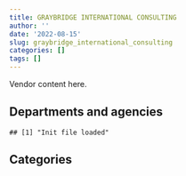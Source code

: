 ```yaml
---
title: GRAYBRIDGE INTERNATIONAL CONSULTING
author: ''
date: '2022-08-15'
slug: graybridge_international_consulting
categories: []
tags: []
---
```


<script src="/rmarkdown-libs/htmlwidgets/htmlwidgets.js"></script>
<link href="/rmarkdown-libs/datatables-css/datatables-crosstalk.css" rel="stylesheet" />
<script src="/rmarkdown-libs/datatables-binding/datatables.js"></script>
<script src="/rmarkdown-libs/jquery/jquery-3.6.0.min.js"></script>
<link href="/rmarkdown-libs/dt-core-bootstrap/css/dataTables.bootstrap.min.css" rel="stylesheet" />
<link href="/rmarkdown-libs/dt-core-bootstrap/css/dataTables.bootstrap.extra.css" rel="stylesheet" />
<script src="/rmarkdown-libs/dt-core-bootstrap/js/jquery.dataTables.min.js"></script>
<script src="/rmarkdown-libs/dt-core-bootstrap/js/dataTables.bootstrap.min.js"></script>
<link href="/rmarkdown-libs/crosstalk/css/crosstalk.min.css" rel="stylesheet" />
<script src="/rmarkdown-libs/crosstalk/js/crosstalk.min.js"></script>
<script src="/rmarkdown-libs/htmlwidgets/htmlwidgets.js"></script>
<link href="/rmarkdown-libs/datatables-css/datatables-crosstalk.css" rel="stylesheet" />
<script src="/rmarkdown-libs/datatables-binding/datatables.js"></script>
<script src="/rmarkdown-libs/jquery/jquery-3.6.0.min.js"></script>
<link href="/rmarkdown-libs/dt-core-bootstrap/css/dataTables.bootstrap.min.css" rel="stylesheet" />
<link href="/rmarkdown-libs/dt-core-bootstrap/css/dataTables.bootstrap.extra.css" rel="stylesheet" />
<script src="/rmarkdown-libs/dt-core-bootstrap/js/jquery.dataTables.min.js"></script>
<script src="/rmarkdown-libs/dt-core-bootstrap/js/dataTables.bootstrap.min.js"></script>
<link href="/rmarkdown-libs/crosstalk/css/crosstalk.min.css" rel="stylesheet" />
<script src="/rmarkdown-libs/crosstalk/js/crosstalk.min.js"></script>

Vendor content here.

## Departments and agencies

    ## [1] "Init file loaded"

<div id="htmlwidget-1" style="width:100%;height:auto;" class="datatables html-widget"></div>
<script type="application/json" data-for="htmlwidget-1">{"x":{"style":"bootstrap","filter":"none","vertical":false,"data":[["<a href=\"/departments/aafc-aac/\">Agriculture and Agri-Food Canada | Agriculture et Agroalimentaire Canada<\/a>","<a href=\"/departments/aandc-aadnc/\">Crown-Indigenous Relations and Northern Affairs Canada | Relations Couronne-Autochtones et Affaires du Nord Canada<\/a>","<a href=\"/departments/cas-satj/\">Courts Administration Service | Service administratif des tribunaux judiciaires<\/a>","<a href=\"/departments/cbsa-asfc/\">Canada Border Services Agency | Agence des services frontaliers du Canada<\/a>","<a href=\"/departments/cfia-acia/\">Canadian Food Inspection Agency | Agence canadienne d'inspection des aliments<\/a>","<a href=\"/departments/cic/\">Immigration, Refugees and Citizenship Canada | Immigration, Réfugiés et Citoyenneté Canada<\/a>","<a href=\"/departments/csps-efpc/\">Canada School of Public Service | École de la fonction publique du Canada<\/a>","<a href=\"/departments/dfatd-maecd/\">Global Affairs Canada | Affaires mondiales Canada<\/a>","<a href=\"/departments/dfo-mpo/\">Fisheries and Oceans Canada | Pêches et Océans Canada<\/a>","<a href=\"/departments/dnd-mdn/\">National Defence | Défense nationale<\/a>","<a href=\"/departments/ec/\">Environment and Climate Change Canada | Environnement et Changement climatique Canada<\/a>","<a href=\"/departments/esdc-edsc/\">Employment and Social Development Canada | Emploi et Développement social Canada<\/a>","<a href=\"/departments/feddevontario/\">Federal Economic Development Agency for Southern Ontario | Agence fédérale de développement économique pour le Sud de l'Ontario<\/a>","<a href=\"/departments/fin/\">Department of Finance Canada | Ministère des Finances Canada<\/a>","<a href=\"/departments/hc-sc/\">Health Canada | Santé Canada<\/a>","<a href=\"/departments/ic/\">Innovation, Science and Economic Development Canada | Innovation, Sciences et Développement économique Canada<\/a>","<a href=\"/departments/infc/\">Infrastructure Canada | Infrastructure Canada<\/a>","<a href=\"/departments/irb-cisr/\">Immigration and Refugee Board of Canada | Commission de l'immigration et du statut de réfugié du Canada<\/a>","<a href=\"/departments/isc-sac/\">Indigenous Services Canada | Services aux Autochtones Canada<\/a>","<a href=\"/departments/jus/\">Department of Justice Canada | Ministère de la Justice Canada<\/a>","<a href=\"/departments/nrcan-rncan/\">Natural Resources Canada | Ressources naturelles Canada<\/a>","<a href=\"/departments/nserc-crsng/\">Natural Sciences and Engineering Research Council of Canada | Conseil de recherches en sciences naturelles et en génie du Canada<\/a>","<a href=\"/departments/oag-bvg/\">Office of the Auditor General of Canada | Bureau du vérificateur général du Canada<\/a>","<a href=\"/departments/pbc-clcc/\">Parole Board of Canada | Commission des libérations conditionnelles du Canada<\/a>","<a href=\"/departments/pc/\">Parks Canada | Parcs Canada<\/a>","<a href=\"/departments/pch/\">Canadian Heritage | Patrimoine canadien<\/a>","<a href=\"/departments/phac-aspc/\">Public Health Agency of Canada | Agence de la santé publique du Canada<\/a>","<a href=\"/departments/ps-sp/\">Public Safety Canada | Sécurité publique Canada<\/a>","<a href=\"/departments/pwgsc-tpsgc/\">Public Services and Procurement Canada | Services publics et Approvisionnement Canada<\/a>","<a href=\"/departments/rcmp-grc/\">Royal Canadian Mounted Police | Gendarmerie royale du Canada<\/a>","<a href=\"/departments/ssc-spc/\">Shared Services Canada | Services partagés Canada<\/a>","<a href=\"/departments/statcan/\">Statistics Canada | Statistique Canada<\/a>","<a href=\"/departments/tbs-sct/\">Treasury Board of Canada Secretariat | Secrétariat du Conseil du Trésor du Canada<\/a>","<a href=\"/departments/tc/\">Transport Canada | Transports Canada<\/a>","<a href=\"/departments/wage/\">Department for Women and Gender Equality | Ministère des Femmes et de l’Égalité des genres<\/a>"],["$   176,497.63","$    91,137.38",null,"$    14,812.08","$    39,865.80","$   131,554.07",null,"$ 8,433,827.22",null,null,"$    50,521.36","$ 2,050,702.79","$    22,157.00","$   231,521.50","$    63,553.41","$   320,252.78","$   361,391.19",null,null,null,"$    13,225.52","$    16,278.72",null,null,null,null,"$    61,367.59","$    74,805.61","$    34,192.90",null,null,null,"$   101,245.23",null,null],["$   151,455.13","$    12,128.90","$    25,000.00","$    83,094.43","$    25,935.00","$   377,079.61",null,"$ 9,141,183.98",null,"$    24,895.74","$    42,203.03","$ 1,807,728.13","$    13,017.60","$   231,521.50","$    81,665.00","$   452,827.53","$   361,391.19",null,null,null,"$    32,982.26","$    16,550.79","$    34,178.50",null,null,null,"$    19,323.00","$    43,229.98","$    49,823.90",null,null,null,"$   281,276.49","$    13,740.80",null],["$    80,313.51","$    21,595.44",null,"$    50,391.54","$     3,910.88","$   256,317.28","$     6,888.45","$10,510,839.36","$     3,405.94","$    90,771.43","$    15,828.47","$ 1,220,727.57",null,"$   325,945.81","$   113,295.17","$   175,640.26","$   362,381.30",null,null,"$     9,532.49","$    37,064.18","$    56,777.13","$    70,857.88","$     5,453.81",null,"$    14,678.98",null,"$    60,130.30","$   167,325.78","$     9,282.46","$    30,364.24",null,"$   230,444.12","$    96,494.36",null],["$    97,239.53","$    27,024.20",null,"$   233,264.92","$    26,866.02","$   251,128.06","$    59,822.90","$10,155,636.36","$    82,066.43","$   371,134.32","$    87,334.06","$   903,569.28",null,"$    39,550.00","$   104,096.12","$   279,913.04","$   361,391.19","$    14,988.75","$    44,054.97","$    13,345.49","$    29,536.91","$    28,259.71","$   104,478.47","$    20,629.62","$    27,105.87",null,null,"$    19,405.99","$   332,072.01","$   108,782.79","$   241,249.80","$   232,847.80","$   151,939.43","$    74,179.30","$    13,149.66"]],"container":"<table class=\"table table-striped table-hover row-border order-column display\">\n  <thead>\n    <tr>\n      <th>Department<\/th>\n      <th>2017-2018<\/th>\n      <th>2018-2019<\/th>\n      <th>2019-2020<\/th>\n      <th>2020-2021<\/th>\n    <\/tr>\n  <\/thead>\n<\/table>","options":{"order":[[4,"desc"]],"pageLength":10,"autoWidth":true,"columnDefs":[],"orderClasses":false}},"evals":[],"jsHooks":[]}</script>

## Categories

<div id="htmlwidget-2" style="width:100%;height:auto;" class="datatables html-widget"></div>
<script type="application/json" data-for="htmlwidget-2">{"x":{"style":"bootstrap","filter":"none","vertical":false,"data":[["<a href=\"/categories/2_professional_services/\">2_professional_services<\/a>","<a href=\"/categories/8_security_and_protection/\">8_security_and_protection<\/a>","<a href=\"/categories/9_human_capital/\">9_human_capital<\/a>"],["$    57,488.17",null,"$12,231,421.61"],["$    66,970.06",null,"$13,255,262.44"],["$    15,820.00","$    23,659.59","$13,987,178.55"],["$    60,354.24","$    61,683.94","$14,414,024.81"]],"container":"<table class=\"table table-striped table-hover row-border order-column display\">\n  <thead>\n    <tr>\n      <th>Category<\/th>\n      <th>2017-2018<\/th>\n      <th>2018-2019<\/th>\n      <th>2019-2020<\/th>\n      <th>2020-2021<\/th>\n    <\/tr>\n  <\/thead>\n<\/table>","options":{"order":[[4,"desc"]],"pageLength":20,"autoWidth":true,"columnDefs":[],"orderClasses":false,"lengthMenu":[10,20,25,50,100]}},"evals":[],"jsHooks":[]}</script>
